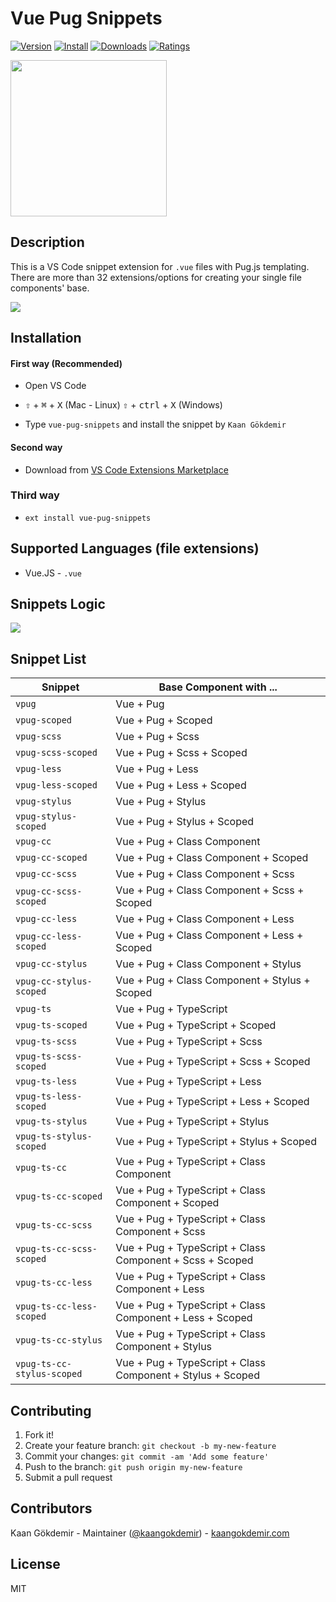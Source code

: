 # Vue Pug Snippets

[![Version](https://vsmarketplacebadge.apphb.com/version/kaangokdemir.vue-pug-snippets.svg)](https://vsmarketplacebadge.apphb.com/version-short/kaangokdemir.vue-pug-snippets.svg) [![Install](https://vsmarketplacebadge.apphb.com/installs/kaangokdemir.vue-pug-snippets.svg)](https://vsmarketplacebadge.apphb.com/installs-short/kaangokdemir.vue-pug-snippets.svg) [![Downloads](https://vsmarketplacebadge.apphb.com/downloads/kaangokdemir.vue-pug-snippets.svg)](https://vsmarketplacebadge.apphb.com/downloads-short/kaangokdemir.vue-pug-snippets.svg) [![Ratings](https://vsmarketplacebadge.apphb.com/rating-short/kaangokdemir.vue-pug-snippets.svg)](https://vsmarketplacebadge.apphb.com/rating-short/kaangokdemir.vue-pug-snippets.svg)


<img src='https://kaangokdemir.me/vue-pug-snippets/vue-pug.png'  height=250>

## Description

This is a VS Code snippet extension for `.vue` files with Pug.js templating. There are more than 32 extensions/options for creating your single file components' base.

<img src='https://kaangokdemir.me/vue-pug-snippets/v-pug-gif.gif'>

## Installation

#### First way (Recommended)
- Open VS Code

- <kbd>⇧</kbd> + <kbd>⌘</kbd> + <kbd>X</kbd> (Mac - Linux)
  <kbd>⇧</kbd> + <kbd>ctrl</kbd> + <kbd>X</kbd> (Windows)

- Type `vue-pug-snippets` and install the snippet by `Kaan Gökdemir`

#### Second way
- Download from [VS Code Extensions Marketplace](https://marketplace.visualstudio.com/items?itemName=kaangokdemir.vue-pug-snippets)

### Third way
- `ext install vue-pug-snippets`


## Supported Languages (file extensions)
- Vue.JS - `.vue`

## Snippets Logic

<img src='https://kaangokdemir.me/vue-pug-snippets/snippet-logic.png'>

## Snippet List
|Snippet| Base Component with ...|
|----|-----|
|`vpug`| Vue + Pug |
|`vpug-scoped`| Vue + Pug + Scoped |
|`vpug-scss`| Vue + Pug + Scss |
|`vpug-scss-scoped`| Vue + Pug + Scss + Scoped |
|`vpug-less`| Vue + Pug + Less |
|`vpug-less-scoped`| Vue + Pug + Less + Scoped |
|`vpug-stylus`| Vue + Pug + Stylus |
|`vpug-stylus-scoped`| Vue + Pug + Stylus + Scoped |
|`vpug-cc`| Vue + Pug + Class Component |
|`vpug-cc-scoped`| Vue + Pug + Class Component + Scoped |
|`vpug-cc-scss`| Vue + Pug + Class Component + Scss |
|`vpug-cc-scss-scoped`| Vue + Pug + Class Component + Scss + Scoped |
|`vpug-cc-less`| Vue + Pug + Class Component + Less |
|`vpug-cc-less-scoped`| Vue + Pug + Class Component + Less + Scoped |
|`vpug-cc-stylus`| Vue + Pug + Class Component + Stylus |
|`vpug-cc-stylus-scoped`| Vue + Pug + Class Component + Stylus + Scoped |
|`vpug-ts`| Vue + Pug + TypeScript |
|`vpug-ts-scoped`| Vue + Pug + TypeScript + Scoped |
|`vpug-ts-scss`| Vue + Pug + TypeScript + Scss |
|`vpug-ts-scss-scoped`| Vue + Pug + TypeScript + Scss + Scoped |
|`vpug-ts-less`| Vue + Pug + TypeScript + Less |
|`vpug-ts-less-scoped`| Vue + Pug + TypeScript + Less + Scoped |
|`vpug-ts-stylus`| Vue + Pug + TypeScript + Stylus |
|`vpug-ts-stylus-scoped`| Vue + Pug + TypeScript + Stylus + Scoped |
|`vpug-ts-cc`| Vue + Pug + TypeScript + Class Component |
|`vpug-ts-cc-scoped`| Vue + Pug + TypeScript + Class Component + Scoped |
|`vpug-ts-cc-scss`| Vue + Pug + TypeScript + Class Component + Scss |
|`vpug-ts-cc-scss-scoped`| Vue + Pug + TypeScript + Class Component + Scss + Scoped |
|`vpug-ts-cc-less`| Vue + Pug + TypeScript + Class Component + Less |
|`vpug-ts-cc-less-scoped`| Vue + Pug + TypeScript + Class Component + Less + Scoped |
|`vpug-ts-cc-stylus`| Vue + Pug + TypeScript + Class Component + Stylus |
|`vpug-ts-cc-stylus-scoped`| Vue + Pug + TypeScript + Class Component + Stylus + Scoped |

## Contributing

1. Fork it!
2. Create your feature branch: `git checkout -b my-new-feature`
3. Commit your changes: `git commit -am 'Add some feature'`
4. Push to the branch: `git push origin my-new-feature`
5. Submit a pull request

## Contributors

Kaan Gökdemir - Maintainer ([@kaangokdemir](https://twitter.com/kaangokdemir)) - [kaangokdemir.com](https://kaangokdemir.com)

## License

MIT
